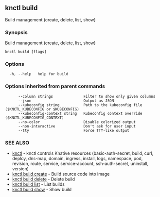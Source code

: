 ## knctl build

Build management (create, delete, list, show)

### Synopsis

Build management (create, delete, list, show)

```
knctl build [flags]
```

### Options

```
  -h, --help   help for build
```

### Options inherited from parent commands

```
      --column strings              Filter to show only given columns
      --json                        Output as JSON
      --kubeconfig string           Path to the kubeconfig file ($KNCTL_KUBECONFIG or $KUBECONFIG)
      --kubeconfig-context string   Kubeconfig context override ($KNCTL_KUBECONFIG_CONTEXT)
      --no-color                    Disable colorized output
      --non-interactive             Don't ask for user input
      --tty                         Force TTY-like output
```

### SEE ALSO

* [knctl](knctl.md)	 - knctl controls Knative resources (basic-auth-secret, build, curl, deploy, dns-map, domain, ingress, install, logs, namespace, pod, revision, route, service, service-account, ssh-auth-secret, uninstall, version)
* [knctl build create](knctl_build_create.md)	 - Build source code into image
* [knctl build delete](knctl_build_delete.md)	 - Delete build
* [knctl build list](knctl_build_list.md)	 - List builds
* [knctl build show](knctl_build_show.md)	 - Show build

